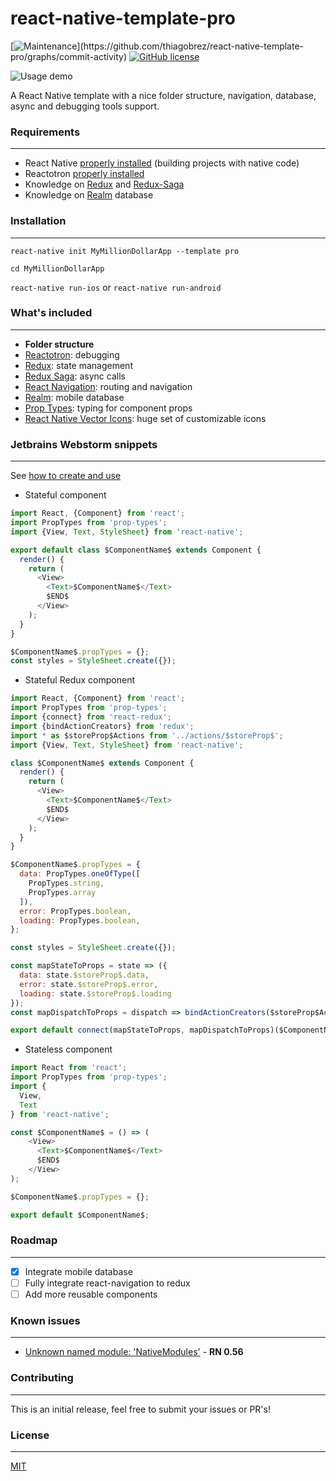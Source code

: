 # react-native-template-pro

[![Maintenance](https://img.shields.io/badge/Maintained%3F-yes-green.svg?)](https://github.com/thiagobrez/react-native-template-pro/graphs/commit-activity)
[![GitHub license](https://img.shields.io/github/license/thiagobrez/react-native-template-pro.svg)](https://github.com/thiagobrez/react-native-template-pro/blob/master/LICENSE)

![Usage demo](https://github.com/thiagobrez/react-native-template-pro/blob/master/demo.gif)

A React Native template with a nice folder structure, navigation, database, async and debugging tools support.

### Requirements

---

* React Native [properly installed](https://facebook.github.io/react-native/docs/getting-started.html) (building projects with native code)
* Reactotron [properly installed](https://github.com/infinitered/reactotron/blob/master/docs/installing.md)
* Knowledge on [Redux](https://redux.js.org/) and [Redux-Saga](https://github.com/redux-saga/redux-saga)
* Knowledge on [Realm](https://realm.io/docs/javascript/latest) database

### Installation

---

`react-native init MyMillionDollarApp --template pro`

`cd MyMillionDollarApp`

`react-native run-ios` or `react-native run-android` 

### What's included

---

* **Folder structure**
* [Reactotron](https://github.com/infinitered/reactotron): debugging
* [Redux](https://redux.js.org/): state management
* [Redux Saga](https://github.com/redux-saga/redux-saga): async calls
* [React Navigation](https://reactnavigation.org/): routing and navigation
* [Realm](https://realm.io/docs/javascript/latest): mobile database
* [Prop Types](https://www.npmjs.com/package/prop-types): typing for component props
* [React Native Vector Icons](https://github.com/oblador/react-native-vector-icons): huge set of customizable icons

### Jetbrains Webstorm snippets

---

See [how to create and use](https://blog.jetbrains.com/webstorm/2018/01/using-and-creating-code-snippets/)
* Stateful component
```javascript
import React, {Component} from 'react';
import PropTypes from 'prop-types';
import {View, Text, StyleSheet} from 'react-native';

export default class $ComponentName$ extends Component {
  render() {
    return (
      <View>
        <Text>$ComponentName$</Text>
        $END$
      </View>
    );
  }
}

$ComponentName$.propTypes = {};
const styles = StyleSheet.create({});
```

* Stateful Redux component
```javascript
import React, {Component} from 'react';
import PropTypes from 'prop-types';
import {connect} from 'react-redux';
import {bindActionCreators} from 'redux';
import * as $storeProp$Actions from '../actions/$storeProp$';
import {View, Text, StyleSheet} from 'react-native';

class $ComponentName$ extends Component {
  render() {
    return (
      <View>
        <Text>$ComponentName$</Text>
        $END$
      </View>
    );
  }
}

$ComponentName$.propTypes = {
  data: PropTypes.oneOfType([
    PropTypes.string,
    PropTypes.array
  ]),
  error: PropTypes.boolean,
  loading: PropTypes.boolean,
};

const styles = StyleSheet.create({});

const mapStateToProps = state => ({
  data: state.$storeProp$.data,
  error: state.$storeProp$.error,
  loading: state.$storeProp$.loading
});
const mapDispatchToProps = dispatch => bindActionCreators($storeProp$Actions, dispatch);

export default connect(mapStateToProps, mapDispatchToProps)($ComponentName$);
```

* Stateless component
```javascript
import React from 'react';
import PropTypes from 'prop-types';
import {
  View,
  Text
} from 'react-native';

const $ComponentName$ = () => (
    <View>
      <Text>$ComponentName$</Text>
      $END$
    </View>
);

$ComponentName$.propTypes = {};

export default $ComponentName$;
```

### Roadmap

---

- [x] Integrate mobile database
- [ ] Fully integrate react-navigation to redux
- [ ] Add more reusable components

### Known issues

---

* [Unknown named module: 'NativeModules'](https://github.com/infinitered/reactotron/issues/724) - **RN 0.56**

### Contributing

---

This is an initial release, feel free to submit your issues or PR's!

### License

---

[MIT](https://github.com/thiagobrez/react-native-template-pro/blob/master/LICENSE)